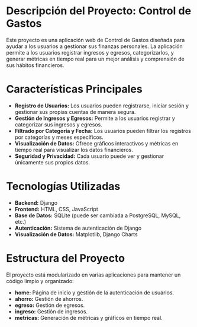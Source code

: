 # Descripción del Proyecto: Control de Gastos
Este proyecto es una aplicación web de Control de Gastos diseñada para ayudar a los usuarios a gestionar sus finanzas personales.
La aplicación permite a los usuarios registrar ingresos y egresos, categorizarlos, y generar métricas en tiempo real 
para un mejor análisis y comprensión de sus hábitos financieros.

# Características Principales
* **Registro de Usuarios:** Los usuarios pueden registrarse, iniciar sesión y gestionar sus propias cuentas de manera segura.
* **Gestión de Ingresos y Egresos:** Permite a los usuarios registrar y categorizar sus ingresos y egresos.
* **Filtrado por Categoría y Fecha:** Los usuarios pueden filtrar los registros por categorías y meses específicos.
* **Visualización de Datos:** Ofrece gráficos interactivos y métricas en tiempo real para visualizar los datos financieros.
* **Seguridad y Privacidad:** Cada usuario puede ver y gestionar únicamente sus propios datos.

# Tecnologías Utilizadas
* **Backend:** Django
* **Frontend:** HTML, CSS, JavaScript
* **Base de Datos:** SQLite (puede ser cambiada a PostgreSQL, MySQL, etc.)
* **Autenticación:** Sistema de autenticación de Django
* **Visualización de Datos:** Matplotlib, Django Charts

# Estructura del Proyecto
El proyecto está modularizado en varias aplicaciones para mantener un código limpio y organizado:

* **home:** Página de inicio y gestión de la autenticación de usuarios.
* **ahorro:** Gestión de ahorros.
* **egreso:** Gestión de egresos.
* **ingreso:** Gestión de ingresos.
* **metricas:** Generación de métricas y gráficos en tiempo real.

